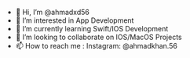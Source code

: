 - 👋 Hi, I’m @ahmadxd56
- 👀 I’m interested in App Development
- 🌱 I’m currently learning Swift/IOS Development
- 💞️ I’m looking to collaborate on IOS/MacOS Projects
- 📫 How to reach me : Instagram: @ahmadkhan.56

<!---
ahmadxd56/ahmadxd56 is a ✨ special ✨ repository because its `README.md` (this file) appears on your GitHub profile.
You can click the Preview link to take a look at your changes.
--->
